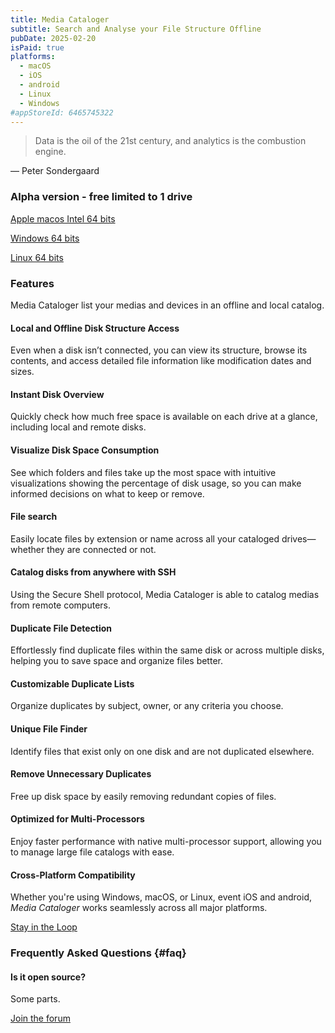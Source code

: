 ```yaml
---
title: Media Cataloger
subtitle: Search and Analyse your File Structure Offline
pubDate: 2025-02-20
isPaid: true
platforms:
  - macOS
  - iOS
  - android
  - Linux
  - Windows
#appStoreId: 6465745322
---
```


> Data is the oil of the 21st century, and analytics is the combustion engine.

— Peter Sondergaard

### Alpha version - free limited to 1 drive

<a href="/apps/media-cataloger/MediaCataloger-0.0.1-12.app.zip" class="btn text-white border border-primary-600/30 bg-primary-600/90 dark:bg-primary-800/80 hover:bg-primary-800 hover:border-primary-800 sm:mb-0 px-8 py-3 w-full rounded-3xl">Apple macos Intel 64 bits</a>


<a href="/apps/media-cataloger/MediaCataloger-0.0.1-12.exe.zip" class="btn text-white border border-primary-600/30 bg-primary-600/90 dark:bg-primary-800/80 hover:bg-primary-800 hover:border-primary-800 sm:mb-0 px-8 py-3 w-full rounded-3xl">Windows 64 bits</a>


<a href="/apps/media-cataloger/MediaCataloger-0.0.1-12.tar.xz" class="btn text-white border border-primary-600/30 bg-primary-600/90 dark:bg-primary-800/80 hover:bg-primary-800 hover:border-primary-800 sm:mb-0 px-8 py-3 w-full rounded-3xl">Linux 64 bits</a>

### Features

Media Cataloger list your medias and devices in an offline and local catalog.

#### Local and Offline Disk Structure Access

Even when a disk isn’t connected, you can view its structure, browse its contents, and access detailed file information like modification dates and sizes.

#### Instant Disk Overview

Quickly check how much free space is available on each drive at a glance, including local and remote disks.

#### Visualize Disk Space Consumption

See which folders and files take up the most space with intuitive visualizations showing the percentage of disk usage, so you can make informed decisions on what to keep or remove.

#### File search

Easily locate files by extension or name across all your cataloged drives—whether they are connected or not.

#### Catalog disks from anywhere with SSH

Using the Secure Shell protocol, Media Cataloger is able to catalog medias from remote computers.

#### Duplicate File Detection

Effortlessly find duplicate files within the same disk or across multiple disks, helping you to save space and organize files better.

#### Customizable Duplicate Lists

Organize duplicates by subject, owner, or any criteria you choose.

#### Unique File Finder

Identify files that exist only on one disk and are not duplicated elsewhere.

#### Remove Unnecessary Duplicates

Free up disk space by easily removing redundant copies of files.

#### Optimized for Multi-Processors

Enjoy faster performance with native multi-processor support, allowing you to manage large file catalogs with ease.

#### Cross-Platform Compatibility

Whether you're using Windows, macOS, or Linux, event iOS and android, <em>Media Cataloger</em> works seamlessly across all major platforms.


<a href="https://app.youform.com/forms/18nyuesk" class="btn text-white border border-primary-600/30 bg-primary-600/90 dark:bg-primary-800/80 hover:bg-primary-800 hover:border-primary-800 sm:mb-0 px-8 py-3 w-full rounded-3xl">Stay in the Loop</a>

### Frequently Asked Questions {#faq}

#### Is it open source?

Some parts.

<a href="https://forum.qi.noematic.eu" class="btn text-white border border-primary-600/30 bg-primary-600/90 dark:bg-primary-800/80 hover:bg-primary-800 hover:border-primary-800 sm:mb-0 px-8 py-3 w-full rounded-3xl">Join the forum</a>
